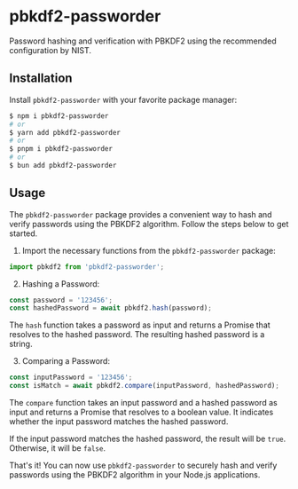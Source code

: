 # pbkdf2-passworder

Password hashing and verification with PBKDF2 using the recommended configuration by NIST.

## Installation

Install `pbkdf2-passworder` with your favorite package manager:

```sh
$ npm i pbkdf2-passworder
# or
$ yarn add pbkdf2-passworder
# or
$ pnpm i pbkdf2-passworder
# or
$ bun add pbkdf2-passworder
```

## Usage

The `pbkdf2-passworder` package provides a convenient way to hash and verify passwords using the PBKDF2 algorithm. Follow the steps below to get started.

1. Import the necessary functions from the `pbkdf2-passworder` package:

```ts
import pbkdf2 from 'pbkdf2-passworder';
```

2. Hashing a Password:

```ts
const password = '123456';
const hashedPassword = await pbkdf2.hash(password);
```

The `hash` function takes a password as input and returns a Promise that resolves to the hashed password. The resulting hashed password is a string.

3. Comparing a Password:

```ts
const inputPassword = '123456';
const isMatch = await pbkdf2.compare(inputPassword, hashedPassword);
```

The `compare` function takes an input password and a hashed password as input and returns a Promise that resolves to a boolean value. It indicates whether the input password matches the hashed password.

If the input password matches the hashed password, the result will be `true`. Otherwise, it will be `false`.

That's it! You can now use `pbkdf2-passworder` to securely hash and verify passwords using the PBKDF2 algorithm in your Node.js applications.
